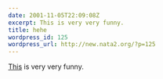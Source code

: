 ```yaml
---
date: 2001-11-05T22:09:08Z
excerpt: This is very very funny.
title: hehe
wordpress_id: 125
wordpress_url: http://new.nata2.org/?p=125
---
```


<a href="http://www.orosian.demon.co.uk/Weeee.swf">This</a> is very very funny.
